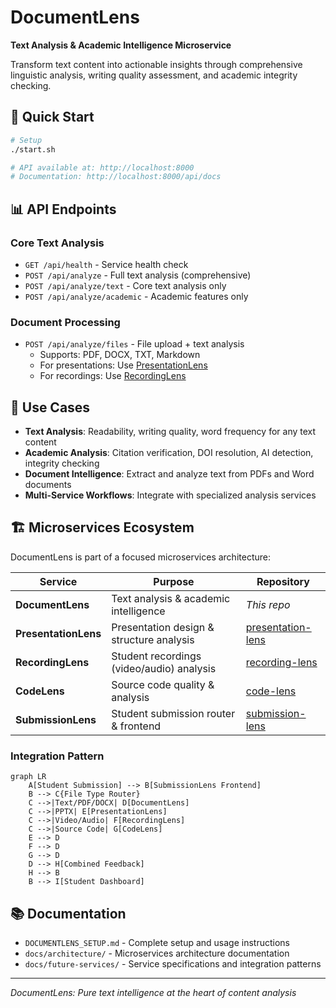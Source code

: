 # DocumentLens

**Text Analysis & Academic Intelligence Microservice**

Transform text content into actionable insights through comprehensive linguistic analysis, writing quality assessment, and academic integrity checking.

## 🚀 Quick Start

```bash
# Setup
./start.sh

# API available at: http://localhost:8000
# Documentation: http://localhost:8000/api/docs
```

## 📊 API Endpoints

### Core Text Analysis
- `GET /api/health` - Service health check
- `POST /api/analyze` - Full text analysis (comprehensive)
- `POST /api/analyze/text` - Core text analysis only
- `POST /api/analyze/academic` - Academic features only

### Document Processing
- `POST /api/analyze/files` - File upload + text analysis
  - Supports: PDF, DOCX, TXT, Markdown
  - For presentations: Use [PresentationLens](https://github.com/michael-borck/presentation-lens)
  - For recordings: Use [RecordingLens](https://github.com/michael-borck/recording-lens)

## 🎯 Use Cases

- **Text Analysis**: Readability, writing quality, word frequency for any text content
- **Academic Analysis**: Citation verification, DOI resolution, AI detection, integrity checking
- **Document Intelligence**: Extract and analyze text from PDFs and Word documents
- **Multi-Service Workflows**: Integrate with specialized analysis services

## 🏗️ Microservices Ecosystem

DocumentLens is part of a focused microservices architecture:

| Service | Purpose | Repository |
|---------|---------|------------|
| **DocumentLens** | Text analysis & academic intelligence | *This repo* |
| **PresentationLens** | Presentation design & structure analysis | [presentation-lens](https://github.com/michael-borck/presentation-lens) |
| **RecordingLens** | Student recordings (video/audio) analysis | [recording-lens](https://github.com/michael-borck/recording-lens) |
| **CodeLens** | Source code quality & analysis | [code-lens](https://github.com/michael-borck/code-lens) |
| **SubmissionLens** | Student submission router & frontend | [submission-lens](https://github.com/michael-borck/submission-lens) |

### Integration Pattern
```mermaid
graph LR
    A[Student Submission] --> B[SubmissionLens Frontend]
    B --> C{File Type Router}
    C -->|Text/PDF/DOCX| D[DocumentLens]
    C -->|PPTX| E[PresentationLens]
    C -->|Video/Audio| F[RecordingLens]
    C -->|Source Code| G[CodeLens]
    E --> D
    F --> D
    G --> D
    D --> H[Combined Feedback]
    H --> B
    B --> I[Student Dashboard]
```

## 📚 Documentation

- `DOCUMENTLENS_SETUP.md` - Complete setup and usage instructions
- `docs/architecture/` - Microservices architecture documentation
- `docs/future-services/` - Service specifications and integration patterns

---

*DocumentLens: Pure text intelligence at the heart of content analysis*
